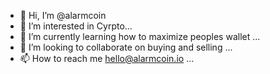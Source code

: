 - 👋 Hi, I’m @alarmcoin
- 👀 I’m interested in Cyrpto...
- 🌱 I’m currently learning how to maximize peoples wallet ...
- 💞️ I’m looking to collaborate on buying and selling ...
- 📫 How to reach me hello@alarmcoin.io ...

<!---
alarmcoin/alarmcoin is a ✨ special ✨ repository because its `README.md` (this file) appears on your GitHub profile.
You can click the Preview link to take a look at your changes.
--->
